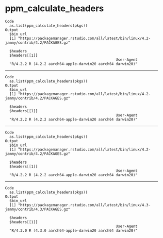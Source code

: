 # ppm_calculate_headers

    Code
      as.list(ppm_calculate_headers(pkgs))
    Output
      $bin_url
      [1] "https://packagemanager.rstudio.com/all/latest/bin/linux/4.2-jammy/contrib/4.2/PACKAGES.gz"
      
      $headers
      $headers[[1]]
                                                       User-Agent 
      "R/4.2.2 R (4.2.2 aarch64-apple-darwin20 aarch64 darwin20)" 
      
      

---

    Code
      as.list(ppm_calculate_headers(pkgs))
    Output
      $bin_url
      [1] "https://packagemanager.rstudio.com/all/latest/bin/linux/4.2-jammy/contrib/4.2/PACKAGES.gz"
      
      $headers
      $headers[[1]]
                                                       User-Agent 
      "R/4.2.2 R (4.2.2 aarch64-apple-darwin20 aarch64 darwin20)" 
      
      

---

    Code
      as.list(ppm_calculate_headers(pkgs))
    Output
      $bin_url
      [1] "https://packagemanager.rstudio.com/all/latest/bin/linux/4.2-jammy/contrib/4.2/PACKAGES.gz"
      
      $headers
      $headers[[1]]
                                                       User-Agent 
      "R/4.2.2 R (4.2.2 aarch64-apple-darwin20 aarch64 darwin20)" 
      
      

---

    Code
      as.list(ppm_calculate_headers(pkgs))
    Output
      $bin_url
      [1] "https://packagemanager.rstudio.com/all/latest/bin/linux/4.3-jammy/contrib/4.3/PACKAGES.gz"
      
      $headers
      $headers[[1]]
                                                       User-Agent 
      "R/4.3.0 R (4.3.0 aarch64-apple-darwin20 aarch64 darwin20)" 
      
      

